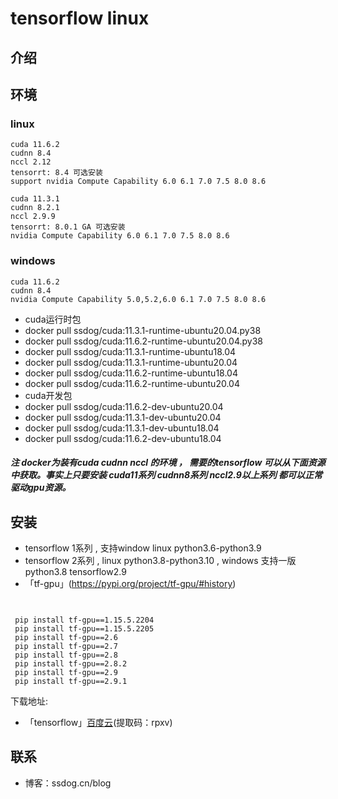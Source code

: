 # tensorflow linux


## 介绍

## 环境

### linux
 
    cuda 11.6.2   
    cudnn 8.4   
    nccl 2.12   
    tensorrt: 8.4 可选安装     
    support nvidia Compute Capability 6.0 6.1 7.0 7.5 8.0 8.6  

    cuda 11.3.1   
    cudnn 8.2.1   
    nccl 2.9.9  
    tensorrt: 8.0.1 GA 可选安装
    nvidia Compute Capability 6.0 6.1 7.0 7.5 8.0 8.6
  
  ### windows
    cuda 11.6.2   
    cudnn 8.4  
    nvidia Compute Capability 5.0,5.2,6.0 6.1 7.0 7.5 8.0 8.6
  
  - cuda运行时包
  - docker pull ssdog/cuda:11.3.1-runtime-ubuntu20.04.py38
  - docker pull ssdog/cuda:11.6.2-runtime-ubuntu20.04.py38
  - docker pull ssdog/cuda:11.3.1-runtime-ubuntu18.04
  - docker pull ssdog/cuda:11.3.1-runtime-ubuntu20.04
  - docker pull ssdog/cuda:11.6.2-runtime-ubuntu18.04
  - docker pull ssdog/cuda:11.6.2-runtime-ubuntu20.04
  - cuda开发包
  - docker pull ssdog/cuda:11.6.2-dev-ubuntu20.04
  - docker pull ssdog/cuda:11.3.1-dev-ubuntu20.04
  - docker pull ssdog/cuda:11.3.1-dev-ubuntu18.04
  - docker pull ssdog/cuda:11.6.2-dev-ubuntu18.04

 ##### 注 docker为装有cuda cudnn nccl 的环境 ， 需要的tensorflow 可以从下面资源中获取。事实上只要安装 cuda11系列 cudnn8系列 nccl2.9以上系列 都可以正常驱动gpu资源。 

## 安装
  - tensorflow 1系列 , 支持window linux python3.6-python3.9
  - tensorflow 2系列 , linux python3.8-python3.10 , windows 支持一版 python3.8 tensorflow2.9
  - 「tf-gpu」(https://pypi.org/project/tf-gpu/#history)
  
 ```
  
  
  pip install tf-gpu==1.15.5.2204
  pip install tf-gpu==1.15.5.2205
  pip install tf-gpu==2.6
  pip install tf-gpu==2.7
  pip install tf-gpu==2.8
  pip install tf-gpu==2.8.2
  pip install tf-gpu==2.9
  pip install tf-gpu==2.9.1
```
 




下载地址:


- 「tensorflow」[百度云](https://pan.baidu.com/s/1PXelYOJ2yqWfWfY7qAL4wA )(提取码：rpxv)





## 联系

- 博客：ssdog.cn/blog
